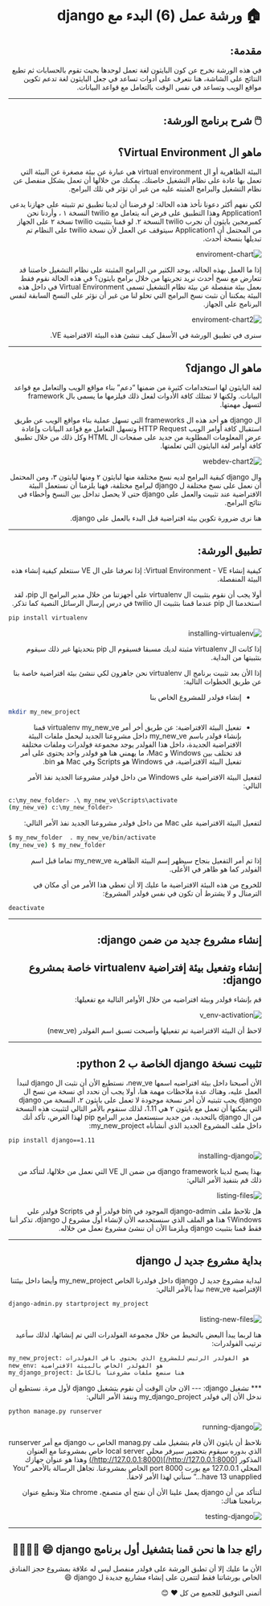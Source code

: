 <div dir='rtl' align='right'>

:house: ورشة عمل (6) البدء مع django
===

مقدمة:
---
في هذه الورشة نخرج عن كون البايثون لغة تعمل لوحدها بحيث تقوم بالحسابات ثم تطبع النتائج على الشاشة، هنا نتعرف على أدوات تساعد في جعل البايثون لغة تدعم تكوين مواقع الويب وتساعد في نفس الوقت بالتعامل مع قواعد البيانات.
***

:computer_mouse: شرح برنامج الورشة:
---

ماهو ال Virtual Environment؟
---
البيئة الظاهرية أو ال virtual environment هي عبارة عن بيئة مصغرة عن البيئة التي تعمل بها عادة على نظام التشغيل خاصتك. يمكنك من خلالها أن تعمل بشكل منفصل عن نظام التشغيل والبرامج المثبته عليه من غير أن تؤثر في تلك البرامج.

لكي نفهم أكثر دعونا نأخذ هذه الحالة:
لو فرضنا أن لدينا تطبيق تم تثبيته على جهازنا يدعى Application1 وهذا التطبيق على فرض أنه يتعامل مع twilio النسخة ١ ، وأردنا نحن كمبرمجين بايثون أن نجرب twilio النسخة ٢. لو قمنا بتثبيت twilio نسخة ٢ على الجهاز من المحتمل أن Application1 سيتوقف عن العمل لأن نسخة twilio على النظام تم تبديلها بنسخة أحدث.

![enviroment-chart](https://github.com/abo3adel/django-Workshops-Arabic/blob/master/pictures/17.png)

إذا ما العمل بهذه الحالة، يوجد الكثير من البرامج المثبتة على نظام التشغيل خاصتنا قد تتعارض مع نسخ أحدث نريد تجربتها من خلال برامج بايثون؟ في هذه الحالة نقوم فقط بعمل بيئة منفصلة عن بيئة نظام التشغيل تسمى Virtual Environment في داخل هذه البيئة يمكننا أن نثبت نسخ البرامج التي تحلو لنا من غير أن نؤثر على النسخ السابقة لنفس البرنامج على الجهاز.

![enviroment-chart2](https://github.com/abo3adel/django-Workshops-Arabic/blob/master/pictures/18.png)

سنرى في تطبيق الورشة في الأسفل كيف ننشئ هذه البيئة الافتراضية VE.
***

ماهو ال django؟
---

لغة البايثون لها استخدامات كثيرة من ضمنها “دعم” بناء مواقع الويب والتعامل مع قواعد البيانات. ولكنها لا تمتلك كافة الأدوات لفعل ذلك فيلزمها ما يسمى بال framework لتسهل مهمتها.

ال django هو أحد هذه ال frameworks التي تسهل عملية بناء مواقع الويب عن طريق استقبال كافة أوامر الويب HTTP Request وتسهل التعامل مع قواعد البيانات وإعادة عرض المعلومات المطلوبة من جديد على صفحات ال HTML وكل ذلك من خلال تطبيق كافة أوامر لغة البايثون التي تعلمتها.

![webdev-chart2](https://github.com/abo3adel/django-Workshops-Arabic/blob/master/pictures/19.png)

وال django كبقية البرامج لديه نسخ مختلفة منها لبايثون ٢ ومنها لبايثون ٣، ومن المحتمل أن نعمل على نسخ مختلفة ل django لبرامج مختلفة، فهنا يلزمنا أن نستعمل البيئة الافتراضية عند تثبيت والعمل على django حتى لا يحصل تداخل بين النسخ وأخطاء في نتائج البرامج.

هنا نرى ضرورة تكوين بيئة افتراضية قبل البدء بالعمل على django.
***

تطبيق الورشة:
---
كيفية إنشاء Virtual Environment - VE:
إذا تعرفنا على ال VE سنتعلم كيفية إنشاء هذه البيئة المنفصلة.

أولا يجب أن نقوم بتثبيت ال virtualenv على أجهزتنا من خلال مدير البرامج ال pip، لقد استخدمنا ال pip عندما قمنا بتثبيت ال twilio في درس إرسال الرسائل النصية كما تذكر.

</div>

```sh
pip install virtualenv
```

<div dir='rtl' align='right'>

![installing-virtualenv ](https://github.com/abo3adel/django-Workshops-Arabic/blob/master/pictures/20.png)

إذا كانت ال virtualenv مثبتة لديك مسبقا فسيقوم ال pip بتحديثها غير ذلك سيقوم بتثبيتها من البداية.

إذا الأن بعد تثبيت برنامج ال virtualenv نحن جاهزون لكي ننشئ بيئة افتراضية خاصة بنا عن طريق الخطوات التالية:
* إنشاء فولدر للمشروع الخاص بنا
</div>

```sh
mkdir my_new_project 
```

<div dir='rtl' align='right'>

* تفعيل البيئة الافتراضية:
عن طريق أخر أمر virtualenv my_new_ve قمنا بإنشاء فولدر باسم my_new_ve داخل مشروعنا الجديد ليحمل ملفات البيئة الافتراضية الجديدة، داخل هذا الفولدر يوجد مجموعة فولدرات وملفات مختلفة قد تختلف بين Windows و Mac، ما يهمني هنا هو فولدر واحد يحتوى على أمر تفعيل البيئة الافتراضية، في Windows هو Scripts وفي Mac هو bin.

لتفعيل البيئة الافتراضية على Windows من داخل فولدر مشروعنا الجديد نفذ الأمر التالي:
</div>

```sh
c:\my_new_folder> .\ my_new_ve\Scripts\activate
(my_new_ve) c:\my_new_folder>
```

<div dir='rtl' align='right'>
لتفعيل البيئة الافتراضية على Mac من داخل فولدر مشروعنا الجديد نفذ الأمر التالي:
</div>

```sh
$ my_new_folder  . my_new_ve/bin/activate
(my_new_ve) $ my_new_folder
```

<div dir='rtl' align='right'>
إذا تم أمر التفعيل بنجاح سيظهر إسم البيئة الظاهرية my_new_ve تماما قبل اسم الفولدر كما هو ظاهر في الأعلى.

للخروج من هذه البيئة الافتراضية ما عليك إلا أن تعطي هذا الأمر من أي مكان في الترمنال و لا يشترط أن تكون في نفس فولدر المشروع:
</div>


```
deactivate
```

***
<div dir='rtl' align='right'>

إنشاء مشروع جديد من ضمن django:
---

إنشاء وتفعيل بيئة إفتراضية virtualenv خاصة بمشروع django:
---
قم بإنشاء فولدر وبيئة افتراضيه من خلال الأوامر التالية مع تفعيلها:

![v_env-activation](https://github.com/abo3adel/django-Workshops-Arabic/blob/master/pictures/21.png)

لاحظ أن البيئة الافتراضية تم تفعيلها وأصبحت تسبق اسم الفولدر (new_ve)
***

تثبيت نسخة django الخاصة ب python 2:
---
الأن أصبحنا داخل بيئة افتراضيه اسمها new_ve، نستطيع الأن أن نثبت ال django لنبدأ العمل عليه، وهناك عدة ملاحظات مهمة هنا، أولا يجب أن نحدد أي نسخة من نسخ ال django يجب تثبتيه لأن أخر نسخة موجودة لا تعمل على بايثون ٢، النسخة من django التي يمكنها أن تعمل مع بايثون ٢ هي 1.11، لذلك سنقوم بالأمر التالي لتثبيت هذه النسخة من ال django بالتحديد، من جديد سنستعمل مدير البرامج pip لهذا الغرض، تأكد أنك داخل ملف المشروع الجديد الذي أنشأناه my_new_project:
</div>

```sh
pip install django==1.11
```

<div dir='rtl' align='right'>

![installing-django](https://github.com/abo3adel/django-Workshops-Arabic/blob/master/pictures/22.png)

بهذا يصبح لدينا django framework من ضمن ال VE التي نعمل من خلالها، لتتأكد من ذلك قم بتنفيذ الأمر التالي:

![listing-files](https://github.com/abo3adel/django-Workshops-Arabic/blob/master/pictures/23.png)

هل تلاحظ ملف django-admin الموجود في bin فولدر أو في Scripts فولدر علي Windows؟ هذا هو الملف الذي سنستخدمه الأن لإنشاء أول مشروع ل django، تذكر أننا فقط قمنا بتثبيت django ويلزمنا الأن أن ننشئ مشروع نعمل من خلاله.

***
بداية مشروع جديد ل django
---

لبداية مشروع جديد ل django داخل فولدرنا الخاص my_new_project وأيضا داخل بيئتنا الإفتراضية new_ve نبدأ بالأمر التالي:

</div>

```sh
django-admin.py startproject my_project
```

<div dir='rtl' align='right'>

![listing-new-files](https://github.com/abo3adel/django-Workshops-Arabic/blob/master/pictures/24.png)

هنا لربما يبدأ البعض بالتخبط من خلال مجموعة الفولدرات التي تم إنشائها، لذلك سأعيد ترتيب الفولدرات:
</div>

```sh
my_new_project: هو الفولدر الرئيس للمشروع الذي يحتوي باقي الفولدرات
new_env: هو الفولدر الخاص بالبيئة الافتراضية
my_django_project: هنا سنضع ملفات مشروعنا بالكامل
```

<div dir='rtl' align='right'>
***
تشغيل django:
---
الان حان الوقت أن نقوم بتشغيل django لأول مرة. نستطيع أن ندخل الأن إلى فولدر my_django_project وننفذ الأمر التالي:
</div>

```sh
python manage.py runserver
```

<div dir='rtl' align='right'>

![running-django](https://github.com/abo3adel/django-Workshops-Arabic/blob/master/pictures/25.png)

نلاحظ أن بايثون الأن قام بتشغيل ملف manag.py الخاص ب django مع أمر runserver الذي بدوره سيقوم بتحضير سيرفر محلي local server خاص بمشروعنا مع العنوان المذكور [http://127.0.0.1:8000/](http://127.0.0.1:8000/) وهذا هو عنوان جهازك المحلي 127.0.0.1 مع بورت port 8000 الخاص بمشروعنا. تجاهل الرسالة بالأحمر “You have 13 unapplied…” سنأتي لهذا الأمر لاحقاً.

لنتأكد من أن django يعمل علينا الأن أن نفتح أي متصفح، chrome مثلا ونطبع عنوان برنامجنا هناك:

![testing-django](https://github.com/abo3adel/django-Workshops-Arabic/blob/master/pictures/26.png)

***
رائع جدا ها نحن قمنا بتشغيل أول برنامج django :smile: :tada::confetti_ball::fireworks::sparkler:
---
الأن ما عليك إلا أن تطبق الورشة على فولدر منفصل ليس له علاقة بمشروع حجز الفنادق الخاص بورشاتنا فقط لتتمرن على إنشاء مشاريع جديدة ل django :smile: 

أتمنى التوفيق للجميع من كل :heart: :blush:

</div>
